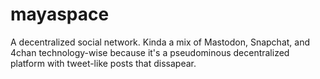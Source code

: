 # mayaspace
A decentralized social network. Kinda a mix of Mastodon, Snapchat, and 4chan technology-wise because it's a pseudominous decentralized platform with tweet-like posts that dissapear.

